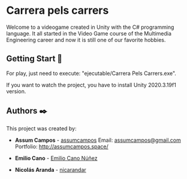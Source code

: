 # Carrera pels carrers
Welcome to a videogame created in Unity with the C# programming language. It all started in the Video Game course of the Multimedia Engineering career and now it is still one of our favorite hobbies.


## Getting Start 🚀

For play, just need to execute: "ejecutable/Carrera Pels Carrers.exe".

If you want to watch the project, you have to install Unity 2020.3.19f1 version.


## Authors ✒️

This project was created by:

* **Assum Campos** - [assumcampos](https://github.com/assumcampos)
Email: assumcampos@gmail.com
Portfolio: http://assumcampos.space/


* **Emilio Cano** - [Emilio Cano Núñez](https://github.com/EmixVorteX15)


* **Nicolás Aranda** - [nicarandar](https://github.com/nicarandar)

